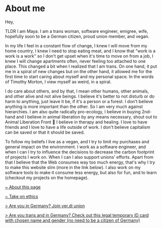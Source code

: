 # About me

Hey,

TLDR I am Maya. I am a trans woman, software engineer, emigree, wife, hopefully soon to be a German citizen, proud union member, and vegan.

In my life I feel in a constant flow of change, I knew I will move from my home country, I knew I need to stop eating meat, and I know that "work is a work is a work" so I don't get upset when it's time to move on from a job, I knew I will change apartments often, never feeling too attached to one place. This changed a bit when I realized that I am trans. On one hand, it put me in a spiral of new changes but on the other hand, it allowed me for the first time to start caring about myself and my personal space. In the words of Timothy Morton, I view myself as weird, in a spiral.

I do care about others, and by that, I mean other humans, other animals, and other alive and not alive beings. I believe it's better to not disturb or do harm to anything, just leave it be, if it's a person or a forest. I don't believe anything is more important than the other. So I am very much against hierarchies. I am also quite radically pro-ecology, I believe in buying 2nd-hand and I believe in animal liberation by any means necessary, shout out to Animal Liberation Front 💚 I believe in therapy and healing. I love to have friends and I love to have a life outside of work. I don't believe capitalism can be saved or that it should be saved.

To follow my beliefs I live as a vegan, and I try to limit my purchases and general impact on the environment. I work as a software engineer, and when I can I try to influence the decisions to decrease the carbon footprint of projects I work on. When I can I also support unions' efforts. Apart from that I believe that the Web consumes way too much energy, that's why I try to make this website slim (more in the link below). I also work on my software tools to make it consume less energy, but also for fun, and to learn (checkout my projects on the homepage).

[~ About this page](about-this-page.html)

[~ Take on ethics](take-on-ethics.html)

[> Are you in Germany? Join ver.di union](https://www.verdi.de/ueber-uns/verdi-international/++co++0da83724-a114-11e2-9997-52540059119e)

[> Are you trans and in Germany? Check out this legal temporary ID card with chosen name and gender (no need to be a citizen of Germany)](https://dgti.org/2021/09/05/der-ergaenzungsausweis-der-dgti-e-v/)
